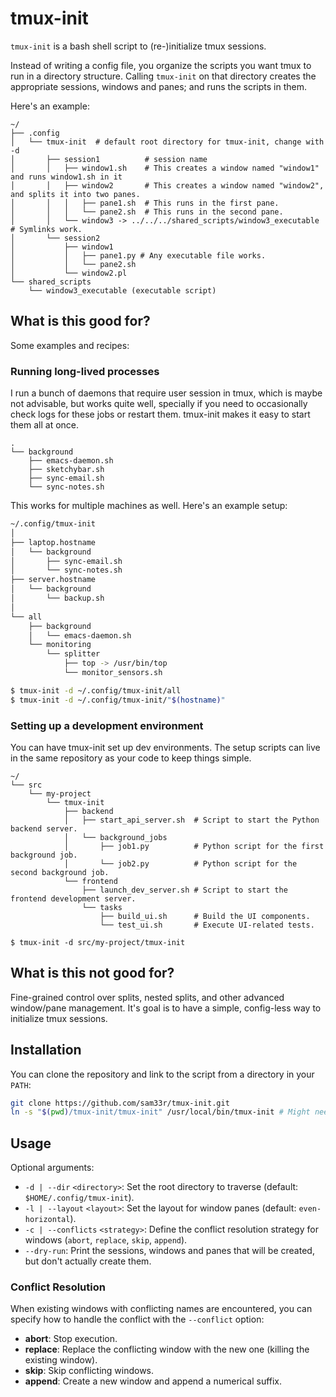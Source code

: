 # tmux-init

`tmux-init` is a bash shell script to (re-)initialize tmux sessions.

Instead of writing a config file, you organize the scripts you want tmux to run in a directory structure. Calling `tmux-init` on that directory creates the appropriate sessions, windows and panes; and runs the scripts in them.

Here's an example:
```
~/
├── .config
│   └── tmux-init  # default root directory for tmux-init, change with -d
│       ├── session1          # session name
│       │   ├── window1.sh    # This creates a window named "window1" and runs window1.sh in it
│       │   ├── window2       # This creates a window named "window2", and splits it into two panes.
│       │   │   ├── pane1.sh  # This runs in the first pane.
│       │   │   └── pane2.sh  # This runs in the second pane.
│       │   └── window3 -> ../../../shared_scripts/window3_executable  # Symlinks work.
│       └── session2
│           ├── window1
│           │   ├── pane1.py # Any executable file works.
│           │   └── pane2.sh
│           └── window2.pl
└── shared_scripts
    └── window3_executable (executable script)
```


## What is this good for?

Some examples and recipes:

### Running long-lived processes

I run a bunch of daemons that require user session in tmux, which is maybe not advisable, but works quite well, specially if you need to occasionally check logs for these jobs or restart them. tmux-init makes it easy to start them all at once. 

```
.
└── background
    ├── emacs-daemon.sh
    ├── sketchybar.sh
    ├── sync-email.sh
    └── sync-notes.sh
```

This works for multiple machines as well. Here's an example setup:

```bash
~/.config/tmux-init
│
├── laptop.hostname
│   └── background
│       ├── sync-email.sh
│       └── sync-notes.sh
├── server.hostname
│   └── background
│       └── backup.sh
│
└── all
    ├── background
    │   └── emacs-daemon.sh
    └── monitoring
        └── splitter
            ├── top -> /usr/bin/top
            └── monitor_sensors.sh

$ tmux-init -d ~/.config/tmux-init/all
$ tmux-init -d ~/.config/tmux-init/"$(hostname)"
```

### Setting up a development environment

You can have tmux-init set up dev environments. The setup scripts can live in the same repository as your code to keep things simple.

```
~/
└── src
    └── my-project
        └── tmux-init
            ├── backend
            │   ├── start_api_server.sh  # Script to start the Python backend server.
            │   └── background_jobs
            │       ├── job1.py          # Python script for the first background job.
            │       └── job2.py          # Python script for the second background job.
            └── frontend
                ├── launch_dev_server.sh # Script to start the frontend development server.
                └── tasks
                    ├── build_ui.sh      # Build the UI components.
                    └── test_ui.sh       # Execute UI-related tests.
                    
$ tmux-init -d src/my-project/tmux-init
```

## What is this not good for?

Fine-grained control over splits, nested splits, and other advanced window/pane management. It's goal is to have a simple, config-less way to initialize tmux sessions.

## Installation

You can clone the repository and link to the script from a directory in your `PATH`:

```bash
git clone https://github.com/sam33r/tmux-init.git
ln -s "$(pwd)/tmux-init/tmux-init" /usr/local/bin/tmux-init # Might need sudo
```

## Usage

Optional arguments:

- `-d | --dir` `<directory>`: Set the root directory to traverse (default: `$HOME/.config/tmux-init`).
- `-l | --layout` `<layout>`: Set the layout for window panes (default: `even-horizontal`).
- `-c | --conflicts` `<strategy>`: Define the conflict resolution strategy for windows (`abort`, `replace`, `skip`, `append`).
- `--dry-run`: Print the sessions, windows and panes that will be created, but don't actually create them.

### Conflict Resolution

When existing windows with conflicting names are encountered, you can specify how to handle the conflict with the `--conflict` option:
- **abort**: Stop execution.
- **replace**: Replace the conflicting window with the new one (killing the existing window).
- **skip**: Skip conflicting windows.
- **append**: Create a new window and append a numerical suffix.

